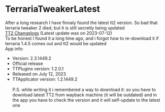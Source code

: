 # TerrariaTweakerLatest
After a long research I have finnaly found the latest tt2 version. So bad that terraria tweaker 2 died, but it is still secretly being updated<br>
[TT2 Changelogs](https://www.tiberiumfusion.com/product/tt2/res/changelog_tt2.txt) (Latest update was on 2023-07-12)<br>
To be honest I found it a long time ago, and i forgot how to re-download it if terraria 1.4.5 comes out and tt2 would be updated<br>
App info:
- Version: 2.3.1449.2
- Official release
- TTPlugins version: 1.2.0.1
- Released on July 12, 2023
- TTApplicator version: 1.2.1449.2
<br><br>P.S. while writing it i remembered a way to download it: so you have to download latest TT2 from wayback machine (it will be outdated) and in the app you have to check the version and it will self-update to the latest one
